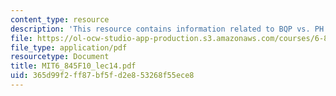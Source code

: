 ```yaml
---
content_type: resource
description: 'This resource contains information related to BQP vs. PH and QMA. '
file: https://ol-ocw-studio-app-production.s3.amazonaws.com/courses/6-845-quantum-complexity-theory-fall-2010/365d99f2ff87bf5fd2e853268f55ece8_MIT6_845F10_lec14.pdf
file_type: application/pdf
resourcetype: Document
title: MIT6_845F10_lec14.pdf
uid: 365d99f2-ff87-bf5f-d2e8-53268f55ece8
---
```

